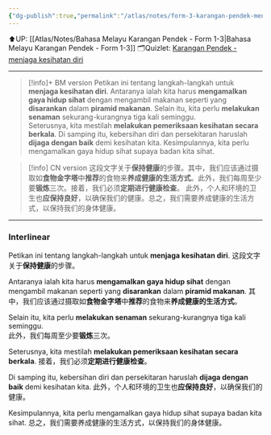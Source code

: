 ```yaml
---
{"dg-publish":true,"permalink":"/atlas/notes/form-3-karangan-pendek-menjaga-kesihatan-diri/","noteIcon":""}
---
```


⬆️UP: [[Atlas/Notes/Bahasa Melayu Karangan Pendek - Form 1-3\|Bahasa Melayu Karangan Pendek - Form 1-3]]
🗂️Quizlet: [Karangan Pendek - menjaga kesihatan diri](https://quizlet.com/my/976011249/karangan-pendek-menjaga-kesihatan-diri-flash-cards/?i=1vbzw5&x=1jqt)

---

> [!info]+ BM version
> Petikan ini tentang langkah-langkah untuk **menjaga kesihatan diri**. Antaranya ialah kita harus **mengamalkan gaya hidup sihat** dengan mengambil makanan seperti yang **disarankan** dalam **piramid makanan**. Selain itu, kita perlu **melakukan senaman** sekurang-kurangnya tiga kali seminggu.  
> Seterusnya, kita mestilah **melakukan pemeriksaan kesihatan secara berkala**. Di samping itu, kebersihan diri dan persekitaran haruslah **dijaga dengan baik** demi kesihatan kita. Kesimpulannya, kita perlu mengamalkan gaya hidup sihat supaya badan kita sihat.

> [!info] CN version
> 这段文字关于**保持健康**的步骤。其中，我们应该通过摄取如**食物金字塔**中**推荐**的食物来**养成健康的生活方式**。此外，我们每周至少要**锻炼**三次。接着，我们必须**定期进行健康检查**。
> 此外，个人和环境的卫生也**应保持良好**，以确保我们的健康。总之，我们需要养成健康的生活方式，以保持我们的身体健康。


---

### Interlinear

Petikan ini tentang langkah-langkah untuk **menjaga kesihatan diri**. 
这段文字关于**保持健康**的步骤。

Antaranya ialah kita harus **mengamalkan gaya hidup sihat** dengan mengambil makanan seperti yang **disarankan** dalam **piramid makanan**. 
其中，我们应该通过摄取如**食物金字塔**中**推荐**的食物来**养成健康的生活方式**。

Selain itu, kita perlu **melakukan senaman** sekurang-kurangnya tiga kali seminggu.  
此外，我们每周至少要**锻炼**三次。

Seterusnya, kita mestilah **melakukan pemeriksaan kesihatan secara berkala**. 
接着，我们必须**定期进行健康检查**。

Di samping itu, kebersihan diri dan persekitaran haruslah **dijaga dengan baik** demi kesihatan kita. 
此外，个人和环境的卫生也**应保持良好**，以确保我们的健康。

Kesimpulannya, kita perlu mengamalkan gaya hidup sihat supaya badan kita sihat.
总之，我们需要养成健康的生活方式，以保持我们的身体健康。

